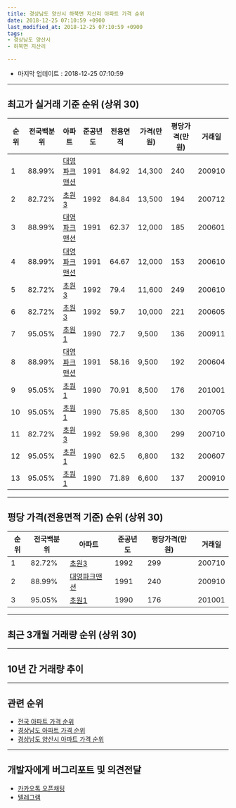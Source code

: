 ```yaml
---
title: 경상남도 양산시 하북면 지산리 아파트 가격 순위
date: 2018-12-25 07:10:59 +0900
last_modified_at: 2018-12-25 07:10:59 +0900
tags:
- 경상남도 양산시
- 하북면 지산리

---
```


* 마지막 업데이트 : 2018-12-25 07:10:59

---

## 최고가 실거래 기준 순위 (상위 30)


|순위|전국백분위|아파트|준공년도|전용면적|가격(만원)|평당가격(만원)|거래일|
|---|---|---|---|---|---|---|---|
|1|88.99%|[대영파크맨션](https://search.naver.com/search.naver?query=%EA%B2%BD%EC%83%81%EB%82%A8%EB%8F%84+%EC%96%91%EC%82%B0%EC%8B%9C+%ED%95%98%EB%B6%81%EB%A9%B4+%EC%A7%80%EC%82%B0%EB%A6%AC+%EB%8C%80%EC%98%81%ED%8C%8C%ED%81%AC%EB%A7%A8%EC%85%98)|1991|84.92|14,300|240|200910|
|2|82.72%|[초원3](https://search.naver.com/search.naver?query=%EA%B2%BD%EC%83%81%EB%82%A8%EB%8F%84+%EC%96%91%EC%82%B0%EC%8B%9C+%ED%95%98%EB%B6%81%EB%A9%B4+%EC%A7%80%EC%82%B0%EB%A6%AC+%EC%B4%88%EC%9B%903)|1992|84.84|13,500|194|200712|
|3|88.99%|[대영파크맨션](https://search.naver.com/search.naver?query=%EA%B2%BD%EC%83%81%EB%82%A8%EB%8F%84+%EC%96%91%EC%82%B0%EC%8B%9C+%ED%95%98%EB%B6%81%EB%A9%B4+%EC%A7%80%EC%82%B0%EB%A6%AC+%EB%8C%80%EC%98%81%ED%8C%8C%ED%81%AC%EB%A7%A8%EC%85%98)|1991|62.37|12,000|185|200601|
|4|88.99%|[대영파크맨션](https://search.naver.com/search.naver?query=%EA%B2%BD%EC%83%81%EB%82%A8%EB%8F%84+%EC%96%91%EC%82%B0%EC%8B%9C+%ED%95%98%EB%B6%81%EB%A9%B4+%EC%A7%80%EC%82%B0%EB%A6%AC+%EB%8C%80%EC%98%81%ED%8C%8C%ED%81%AC%EB%A7%A8%EC%85%98)|1991|64.67|12,000|153|200610|
|5|82.72%|[초원3](https://search.naver.com/search.naver?query=%EA%B2%BD%EC%83%81%EB%82%A8%EB%8F%84+%EC%96%91%EC%82%B0%EC%8B%9C+%ED%95%98%EB%B6%81%EB%A9%B4+%EC%A7%80%EC%82%B0%EB%A6%AC+%EC%B4%88%EC%9B%903)|1992|79.4|11,600|249|200610|
|6|82.72%|[초원3](https://search.naver.com/search.naver?query=%EA%B2%BD%EC%83%81%EB%82%A8%EB%8F%84+%EC%96%91%EC%82%B0%EC%8B%9C+%ED%95%98%EB%B6%81%EB%A9%B4+%EC%A7%80%EC%82%B0%EB%A6%AC+%EC%B4%88%EC%9B%903)|1992|59.7|10,000|221|200605|
|7|95.05%|[초원1](https://search.naver.com/search.naver?query=%EA%B2%BD%EC%83%81%EB%82%A8%EB%8F%84+%EC%96%91%EC%82%B0%EC%8B%9C+%ED%95%98%EB%B6%81%EB%A9%B4+%EC%A7%80%EC%82%B0%EB%A6%AC+%EC%B4%88%EC%9B%901)|1990|72.7|9,500|136|200911|
|8|88.99%|[대영파크맨션](https://search.naver.com/search.naver?query=%EA%B2%BD%EC%83%81%EB%82%A8%EB%8F%84+%EC%96%91%EC%82%B0%EC%8B%9C+%ED%95%98%EB%B6%81%EB%A9%B4+%EC%A7%80%EC%82%B0%EB%A6%AC+%EB%8C%80%EC%98%81%ED%8C%8C%ED%81%AC%EB%A7%A8%EC%85%98)|1991|58.16|9,500|192|200604|
|9|95.05%|[초원1](https://search.naver.com/search.naver?query=%EA%B2%BD%EC%83%81%EB%82%A8%EB%8F%84+%EC%96%91%EC%82%B0%EC%8B%9C+%ED%95%98%EB%B6%81%EB%A9%B4+%EC%A7%80%EC%82%B0%EB%A6%AC+%EC%B4%88%EC%9B%901)|1990|70.91|8,500|176|201001|
|10|95.05%|[초원1](https://search.naver.com/search.naver?query=%EA%B2%BD%EC%83%81%EB%82%A8%EB%8F%84+%EC%96%91%EC%82%B0%EC%8B%9C+%ED%95%98%EB%B6%81%EB%A9%B4+%EC%A7%80%EC%82%B0%EB%A6%AC+%EC%B4%88%EC%9B%901)|1990|75.85|8,500|130|200705|
|11|82.72%|[초원3](https://search.naver.com/search.naver?query=%EA%B2%BD%EC%83%81%EB%82%A8%EB%8F%84+%EC%96%91%EC%82%B0%EC%8B%9C+%ED%95%98%EB%B6%81%EB%A9%B4+%EC%A7%80%EC%82%B0%EB%A6%AC+%EC%B4%88%EC%9B%903)|1992|59.96|8,300|299|200710|
|12|95.05%|[초원1](https://search.naver.com/search.naver?query=%EA%B2%BD%EC%83%81%EB%82%A8%EB%8F%84+%EC%96%91%EC%82%B0%EC%8B%9C+%ED%95%98%EB%B6%81%EB%A9%B4+%EC%A7%80%EC%82%B0%EB%A6%AC+%EC%B4%88%EC%9B%901)|1990|62.5|6,800|132|200607|
|13|95.05%|[초원1](https://search.naver.com/search.naver?query=%EA%B2%BD%EC%83%81%EB%82%A8%EB%8F%84+%EC%96%91%EC%82%B0%EC%8B%9C+%ED%95%98%EB%B6%81%EB%A9%B4+%EC%A7%80%EC%82%B0%EB%A6%AC+%EC%B4%88%EC%9B%901)|1990|71.89|6,600|137|200910|


---

## 평당 가격(전용면적 기준) 순위 (상위 30)


|순위|전국백분위|아파트|준공년도|평당가격(만원)|거래일|
|---|---|---|---|---|---|
|1|82.72%|[초원3](https://search.naver.com/search.naver?query=%EA%B2%BD%EC%83%81%EB%82%A8%EB%8F%84+%EC%96%91%EC%82%B0%EC%8B%9C+%ED%95%98%EB%B6%81%EB%A9%B4+%EC%A7%80%EC%82%B0%EB%A6%AC+%EC%B4%88%EC%9B%903)|1992|299|200710|
|2|88.99%|[대영파크맨션](https://search.naver.com/search.naver?query=%EA%B2%BD%EC%83%81%EB%82%A8%EB%8F%84+%EC%96%91%EC%82%B0%EC%8B%9C+%ED%95%98%EB%B6%81%EB%A9%B4+%EC%A7%80%EC%82%B0%EB%A6%AC+%EB%8C%80%EC%98%81%ED%8C%8C%ED%81%AC%EB%A7%A8%EC%85%98)|1991|240|200910|
|3|95.05%|[초원1](https://search.naver.com/search.naver?query=%EA%B2%BD%EC%83%81%EB%82%A8%EB%8F%84+%EC%96%91%EC%82%B0%EC%8B%9C+%ED%95%98%EB%B6%81%EB%A9%B4+%EC%A7%80%EC%82%B0%EB%A6%AC+%EC%B4%88%EC%9B%901)|1990|176|201001|


---

## 최근 3개월 거래량 순위 (상위 30)


<div style="width:100%;">
    <canvas id="deal_count_ranking" height="250"></canvas>
</div>


<script>
new Chart(document.getElementById("deal_count_ranking"), {
    type: 'horizontalBar',
    data: {
        labels: ['초원1'],
        datasets: [{
            label: '실거래 수',
            data: [1],
            borderColor: "rgba(255, 0, 128, 1)",
            backgroundColor: "rgba(255, 0, 128, 0.5)",
            fill: false,
        }]
    },
    options: {
        responsive: true,
        title: {
            display: true,
            text: '최근 3개월 거래량 순위'
        },
        tooltips: {
            mode: 'index',
            intersect: false,
            callbacks: {
                title: function(tooltipItems, data) {
                    return "실거래 수:";
                },
                label: function(tooltipItem, data) {
                    return data.labels[tooltipItem.index] + ": " + tooltipItem.xLabel;
                }
            }
        },
        hover: {
            mode: 'nearest',
            intersect: true
        },
        scales: {
            xAxes: [{
                display: true,
                scaleLabel: {
                    display: true,
                    labelString: '실거래 수'
                },
                ticks: {
                    suggestedMin: 0,
                }
            }],
            yAxes: [{
                display: true,
                ticks: {
                    autoSkip: false,
                    callback: function(value, index, values) {
                        if (value.length > 15)
                            return value.substr(0, 13) + "...";
                        else
                            return value;
                    }
                },
                scaleLabel: {
                    display: false,
                }
            }]
        }
    }
});

</script>


---

## 10년 간 거래량 추이


<div style="width:100%;">
    <canvas id="deal_progress" height="250"></canvas>
</div>

<script>
new Chart(document.getElementById("deal_progress"), {
    type: 'line',
    data: {
        labels: ['200812','200901','200902','200903','200904','200905','200906','200907','200908','200909','200910','200911','200912','201001','201002','201003','201004','201005','201006','201007','201008','201009','201010','201011','201012','201101','201102','201103','201104','201105','201106','201107','201108','201109','201110','201111','201112','201201','201202','201203','201204','201205','201206','201207','201208','201209','201210','201211','201212','201301','201302','201303','201304','201305','201306','201307','201308','201309','201310','201311','201312','201401','201402','201403','201404','201405','201406','201407','201408','201409','201410','201411','201412','201501','201502','201503','201504','201505','201506','201507','201508','201509','201510','201511','201512','201601','201602','201603','201604','201605','201606','201607','201608','201609','201610','201611','201612','201701','201702','201703','201704','201705','201706','201707','201708','201709','201710','201711','201712','201801','201802','201803','201804','201805','201806','201807','201808','201809','201810','201811','201812'],
        datasets: [{
            label: '실거래 수',
            pointRadius: 1,
            data: [2, 1, 2, 1, 5, 0, 7, 0, 2, 0, 4, 2, 4, 5, 0, 1, 2, 1, 1, 2, 0, 2, 4, 2, 1, 0, 1, 0, 3, 1, 0, 2, 2, 5, 2, 0, 0, 2, 3, 1, 1, 3, 1, 0, 1, 1, 3, 2, 0, 1, 1, 3, 0, 3, 1, 1, 3, 2, 2, 3, 3, 0, 2, 4, 0, 0, 0, 1, 1, 1, 3, 0, 1, 0, 1, 1, 2, 3, 0, 0, 6, 1, 0, 1, 0, 1, 2, 3, 1, 3, 1, 1, 1, 3, 1, 2, 3, 1, 0, 1, 2, 2, 0, 2, 3, 0, 1, 0, 0, 1, 2, 1, 0, 0, 0, 0, 0, 0, 1, 0, 0],
            borderColor: "rgba(255, 201, 14, 1)",
            backgroundColor: "rgba(255, 201, 14, 0.5)",
            fill: true,
        }]
    },
    options: {
        responsive: true,
        title: {
            display: true,
            text: '10년간 거래량 추이'
        },
        tooltips: {
            mode: 'index',
            intersect: false,
        },
        hover: {
            mode: 'nearest',
            intersect: true
        },
        scales: {
            xAxes: [{
                display: true,
                scaleLabel: {
                    display: true,
                    labelString: '년/월'
                }
            }],
            yAxes: [{
                display: true,
                ticks: {
                    suggestedMin: 0,
                },
                scaleLabel: {
                    display: true,
                    labelString: '실거래 수'
                }
            }]
        }
    }
});

</script>


---

## 관련 순위

- [전국 아파트 가격 순위](https://inasie.github.io/apt-ranking/전국)
- [경상남도 아파트 가격 순위](https://inasie.github.io/apt-ranking/경상남도)
- [경상남도 양산시 아파트 가격 순위](https://inasie.github.io/apt-ranking/경상남도-양산시)


---

## 개발자에게 버그리포트 및 의견전달

- [카카오톡 오픈채팅](https://open.kakao.com/o/gLJUAP4)
- [텔레그램](https://t.me/inasie)

